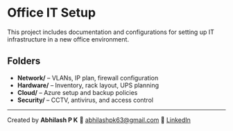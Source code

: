 # Office IT Setup

This project includes documentation and configurations for setting up IT infrastructure in a new office environment.

## Folders
- **Network/** – VLANs, IP plan, firewall configuration
- **Hardware/** – Inventory, rack layout, UPS planning
- **Cloud/** – Azure setup and backup policies
- **Security/** – CCTV, antivirus, and access control

---
Created by **Abhilash P K**
📧 abhilashpk63@gmail.com
🔗 [LinkedIn](https://www.linkedin.com/in/abhilash-p-k-7b190718b)
